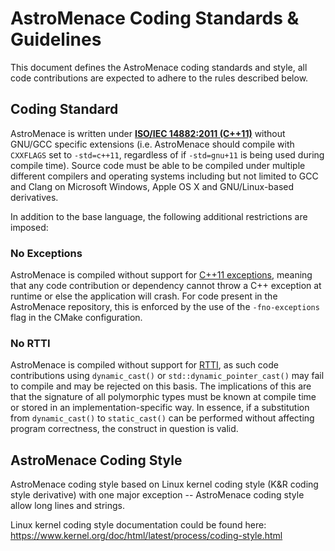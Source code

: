 # AstroMenace Coding Standards & Guidelines

This document defines the AstroMenace coding standards and style, all code contributions are expected to adhere to the rules described below.

## Coding Standard

AstroMenace is written under **[ISO/IEC 14882:2011 (C++11)][ISO/IEC/C++11]** without GNU/GCC specific extensions (i.e. AstroMenace should compile with `CXXFLAGS` set to `-std=c++11`, regardless of if `-std=gnu+11` is being used during compile time). Source code must be able to be compiled under multiple different compilers and operating systems including but not limited to GCC and Clang on Microsoft Windows, Apple OS X and GNU/Linux-based derivatives.

In addition to the base language, the following additional restrictions are imposed:

### No Exceptions

AstroMenace is compiled without support for [C++11 exceptions][Exceptions], meaning that any code contribution or dependency cannot throw a C++ exception at runtime or else the application will crash. For code present in the AstroMenace repository, this is enforced by the use of the `-fno-exceptions` flag in the CMake configuration.

### No RTTI

AstroMenace is compiled without support for [RTTI], as such code contributions using `dynamic_cast()` or `std::dynamic_pointer_cast()` may fail to compile and may be rejected on this basis. The implications of this are that the signature of all polymorphic types must be known at compile time or stored in an implementation-specific way. In essence, if a substitution from `dynamic_cast()` to `static_cast()` can be performed without affecting program correctness, the construct in question is valid.

## AstroMenace Coding Style

AstroMenace coding style based on Linux kernel coding style (K&R coding style derivative) with one major exception -- AstroMenace coding style allow long lines and strings.

Linux kernel coding style documentation could be found here: https://www.kernel.org/doc/html/latest/process/coding-style.html

<!-- Markdown links -->
[ISO/IEC/C++11]: http://www.iso.org/iso/catalogue_detail.htm?csnumber=50372
[Exceptions]: https://en.wikipedia.org/wiki/C%2B%2B#Exception_handling
[RTTI]: https://en.wikipedia.org/wiki/Run-time_type_information
